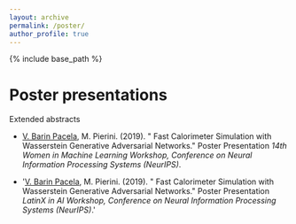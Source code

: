 ```yaml
---
layout: archive
permalink: /poster/
author_profile: true
---
```

{% include base_path %}

Poster presentations
=====
Extended abstracts

* <u>V. Barin Pacela</u>, M. Pierini. (2019). &quot; Fast Calorimeter Simulation with Wasserstein Generative Adversarial Networks.&quot; Poster Presentation <i>14th Women in Machine Learning Workshop, Conference on Neural Information Processing Systems (NeurIPS)</i>.

* '<u>V. Barin Pacela</u>, M. Pierini. (2019). &quot; Fast Calorimeter Simulation with Wasserstein Generative Adversarial Networks.&quot; Poster Presentation <i>LatinX in AI Workshop, Conference on Neural Information Processing Systems (NeurIPS)</i>.'